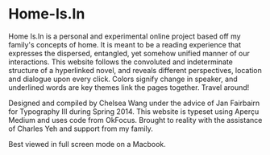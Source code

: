 Home-Is.In
==========

Home Is.In is a personal and experimental online project based off my family's concepts of home. It is meant to be a reading experience that expresses the dispersed, entangled, yet somehow unified manner of our interactions. This website follows the convoluted and indeterminate structure of a hyperlinked novel, and reveals different perspectives, location and dialogue upon every click. Colors signify change in speaker, and underlined words are key themes link the pages together. Travel around! 

Designed and compiled by Chelsea Wang under the advice of Jan Fairbairn for Typography III during Spring 2014. This website is typeset using Aperçu Medium and uses code from OkFocus. Brought to reality with the assistance of Charles Yeh and support from my family.

Best viewed in full screen mode on a Macbook. 
